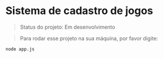 # Sistema de cadastro de jogos

>Status do projeto: Em desenvolvimento

>Para rodar esse projeto na sua máquina, por favor digite:

```
node app.js
```
